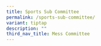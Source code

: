 ```yaml
---
title: Sports Sub Committee
permalink: /sports-sub-committee/
variant: tiptap
description: ""
third_nav_title: Mess Committee
---
```


